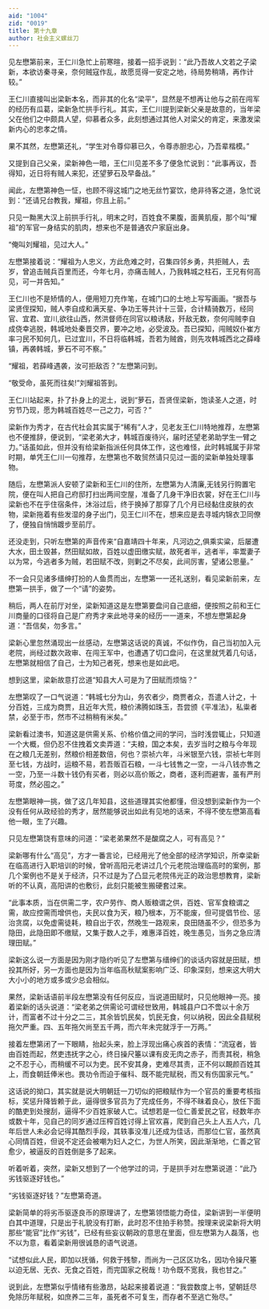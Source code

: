 ```yaml
---
aid: "1004"
zid: "0019"
title: 第十九章
author: 社会主义螺丝刀
---
```


见左懋第前来，王仁川急忙上前寒暄，接着一招手说到：“此乃吾故人文若之子梁新，本欲访秦寻亲，奈何贼寇作乱，故愿觅得一安定之地，待局势稍靖，再作计较。”

王仁川直接叫出梁新本名，而非其的化名“梁平”，显然是不想再让他与之前在闯军的经历有瓜葛，梁新急忙拱手行礼。其实，王仁川提到梁新父亲是故意的，当年梁父在他们之中颇具人望，仰慕者众多，此刻想通过其他人对梁父的肯定，来激发梁新内心的忠孝之情。

果不其然，左懋第还礼，“学生对令尊仰慕已久，令尊赤胆忠心，乃吾辈楷模。”

又提到自己父亲，梁新神色一暗，王仁川见差不多了便急忙说到：“此事再议，吾得知，近日将有贼人来犯，还望萝石及早备战。”

闻此，左懋第神色一怔，也顾不得这城门之地无丝竹宴饮，绝非待客之道，急忙说到：“还请兄台教我，耀祖，你且上前。”

只见一黝黑大汉上前拱手行礼，明末之时，百姓食不果腹，面黄肌瘦，那个叫“耀祖”的军官一身结实的肌肉，想来也不是普通农户家庭出身。

“俺叫刘耀祖，见过大人。”

左懋第接着说：“耀祖为人忠义，方此危难之时，召集四邻乡勇，共拒贼人，去岁，曾追击贼兵百里而还，今年七月，亦痛击贼人，乃我韩城之柱石，王兄有何高见，可一并告知。”

王仁川也不是矫情的人，便用短刀充作笔，在城门口的土地上写写画画。“据吾与梁贤侄探知，贼人李自成和满天星、争功王等共计十三营，合计精骑数万，经同官、宜君、宜川,欲往山西，然洪督师在同官以粮诱敌，歼敌无数，奈何闯贼李自成侥幸逃脱，韩城地处秦晋交界，要冲之地，必受波及。吾已探知，闯贼奴仆崔方率刁民不知何几，已过宜川，不日将临韩城，吾若为贼酋，则先攻韩城西北之薛峰镇，再袭韩城，萝石不可不察。”

“耀祖，若薛峰遇袭，汝可拒敌否？”左懋第问到。

“敬受命，虽死而往矣!”刘耀祖答到。

王仁川站起来，扑了扑身上的泥土，说到“萝石，吾贤侄梁新，饱读圣人之道，时穷节乃现，愿为韩城百姓尽一己之力，可否？”

梁新作为秀才，在古代社会其实属于“稀有”人才，见老友王仁川特地推荐，左懋第也不便推辞，便说到，“梁老弟大才，韩城百废待兴，届时还望老弟助学生一臂之力。”话虽如此，但并没有给梁新指派任何具体工作，这也难怪，此时韩城属于非常时期，单凭王仁川一句推荐，左懋第也不敢贸然请只见过一面的梁新单独处理事物。

随后，左懋第派人安顿了梁新和王仁川的住所，左懋第为人清廉,无钱另行购置宅院，便在叫人把自己府邸打扫出两间空屋，准备了几身干净旧衣裳，好在王仁川与梁新也不在乎住宿条件，沐浴过后，终于换掉了那穿了几个月已经黏住皮肤的衣物，梁新拖着有些发湿的身子出门，见王仁川不在，想来应是去寻城内锦衣卫同僚了，便独自悄悄踱步至前厅。

还没走到，只听左懋第的声音传来“自嘉靖四十年来，凡河边之,俱乘实粱，后屡遭大水，田土毁甚，然田赋如故，百姓以虚田缴实赋，故死者半，逃者半，率鬻妻子以为常，今逃者多为贼，若田赋不改，则剿之不尽矣，此间厉害，望诸公思量。”

不一会只见诸多缙绅打扮的人鱼贯而出，左懋第一一还礼送别，看见梁新前来，左懋第一拱手，做了一个“请”的姿势。

稍后，两人在前厅对坐，梁新知道这是左懋第要盘问自己底细，便按照之前和王仁川商量的口径将自己是广府秀才来此地寻亲的经历一一道来，不想左懋第起身道：“吾信矣，勿多言。”

梁新心里忽然涌现出一丝感动，左懋第这话说的真诚，不似作伪，自己当初加入元老院，尚经过数次政审、在闯王军中，也遭遇了切口盘问，在这里就凭着几句话，左懋第就相信了自己，士为知己者死，想来也是如此吧。

想到这里，梁新故意打岔道“知县大人可是为了田赋而烦恼？”

左懋第叹了一口气说道：“韩城七分为山，务农者少，商贾者众，吾遣人计之，十分百姓，三成为商贾，且近年大荒，粮价沸腾如珠玉，吾尝颁《平准法》，私粜者禁，必至于市，然市不过稍稍有米矣。”

梁新看过澳书，知道这是供需关系、价格价值之间的学问，当时浅尝辄止，只知道一个大概，但仍忍不住拽着文卖弄道：“夫粮，国之本矣，去岁当时之粮与今年现在之粮几无差别，然粮价相差数倍，何也？崇祯六年，斗米银至六钱，崇祯七年则至七钱，方战时，运粮不易，若吾贩百石粮，一斗七钱售之一空，一斗八钱亦售之一空，乃至一斗数十钱仍有买者，则必以高价贩之，商者，逐利而避害，虽有严刑苛度，然必囤之。”

左懋第眼神一挑，做了这几年知县，这些道理其实他都懂，但没想到梁新作为一个没有任何从政经验的秀才，居然能够说出如此有见地的话来，不得不使左懋第高看他一眼，生了兴趣。

只见左懋第饶有意味的问道：“梁老弟果然不是酸腐之人，可有高见？”

梁新哪有什么“高见”，方才一番言论，已经用光了他全部的经济学知识，所幸梁新在临高进行入职培训的时候，曾听高阳元老讲过几个元老院治理临高时的案例，那几个案例也不是关于经济，只不过是为了凸显元老院伟光正的政治思想教育，梁新听的不认真，高阳讲的也敷衍，此刻只能被生搬硬套过来。

“此事本质，当在供需二字，农户劳作、商人贩粮谓之供，百姓、官军食粮谓之需，故应控需而增供也，夫民以食为天，粮乃根本，万不能废，但可提倡节俭、惩治贪腐，以免虚需徒耗，粮自出于农，然晚生一路观来，良田随虽不少，但恐多为隐田，此隐田即不缴赋，又集于数人之手，难惠泽百姓，晚生愚见，当务之急应清理田赋。”

梁新这么说一方面是因为刚才隐约听见了左懋第与缙绅们的谈话内容就是田赋，想投其所好，另一方面也是因为当年临高秋赋案影响广泛、印象深刻，想来这大明大大小小的地方或多或少总会相似。

果然，梁新话语前半段左懋第没有任何反应，当说道田赋时，只见他眼神一亮。接着梁新的话头说道：“梁老弟之供需论可谓经世致用，韩城县户口不啻以十余万计，而富者不过十分之二三，其余皆饥民矣，饥民无食，何以纳税，因此全县赋税拖欠严重。四、五年拖欠尚至五千两，而六年未完就浮于一万两。”

接着左懋第闭了一下眼睛，抬起头来，脸上浮现出痛心疾首的表情：“流寇者，皆由百姓而起，然吏违抚字之心，终日操尺箠以课有皮无肉之赤子，而责其税，稍急之不忍于心，而稍缓不可以为吏。民不安其身，吏难尽其责，正不何以靦颜百姓其上，而食朝廷俸米也。畏功令而迫于催科、既不能完赋税，而又有伤国家元气。”

这话说的拗口，其实就是说大明朝廷一刀切似的把粮赋作为一个官员的重要考核指标，奖惩升降皆赖于此，逼得很多官员为了完成任务，不得不昧着良心，放任下面的酷吏到处搜刮，逼得不少百姓家破人亡。试想若是一位仁善爱民之官，经数年亦或数十年，见自己的同岁通过压榨百姓讨得上官欢喜，爬到自己头上人五人六，几年后世人未必会记得其酷烈手段，其轶事没准儿还成为佳话，而那位仁官，虽然真心同情百姓，但说不定还会被嘲为妇人之仁，为世人所笑，因此渐渐地，仁善之官愈少，被逼反的百姓倒是多了起来。

听着听着，突然，梁新又想到了一个他学过的词，于是拱手对左懋第说道：“此乃劣钱驱逐好钱也。”

“劣钱驱逐好钱？”左懋第奇道。

梁新简单的将劣币驱逐良币的原理讲了，左懋第领悟能力奇佳，梁新讲到一半便明白其中道理，只是出于礼貌没有打断，此时忍不住拍手称赞。按理来说梁新将大明那些“能官”比作“劣钱”，已经有些妄议朝政的意思在里面，但左懋第为人磊落，也不以为意，看着梁新用很诚恳的语气说道。

“试想似此人民，即加以抚循，何救于残黎，而尚为一己区区功名，因功令操尺箠以迫无居、无衣、无食之百姓，而完国家之税哉！功令既不宽我，我也甘之。”

说到此，左懋第似乎情绪有些激昂，站起来接着说道：“我尝数度上书，望朝廷尽免除历年赋税，如庶养二三年，虽死者不可复生，而存者不至逃亡殆尽。”
